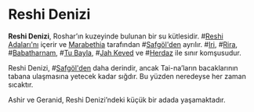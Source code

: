 # Reshi Denizi

**Reshi Denizi**, Roshar’ın kuzeyinde bulunan bir su kütlesidir. #[Reshi Adaları'nı](locations/reshi-isles) içerir ve [Marabethia](locations/marabethia) tarafından #[Safgöl'den](locations/purelake) ayrılır. #[Iri](locations/iri), #[Rira](locations/rira), #[Babatharnam](locations/babatharnam), #[Tu Bayla](locations/tu-bayla), #[Jah Keved](locations/jah-keved) ve #[Herdaz](locations/herdaz) ile sınır komşusudur.  

Reshi Denizi, #[Safgöl'den](locations/purelake) daha derindir, ancak Tai-na’ların bacaklarının tabana ulaşmasına yetecek kadar sığdır. Bu yüzden neredeyse her zaman sıcaktır.  

Ashir ve Geranid, Reshi Denizi’ndeki küçük bir adada yaşamaktadır.
